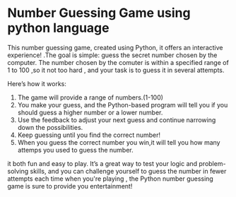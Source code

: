 #  Number Guessing Game using python language

This number guessing game, created using Python, it offers an interactive  experience! .The goal is simple: guess the secret number chosen by the computer.  The number chosen by the comuter is within a specified range of 1 to 100 ,so it not too hard , and your task is to guess it in several attempts.

Here’s how it works:

1. The game will provide a range of numbers.(1-100)
2. You make your guess, and the Python-based program will tell you if you should guess a higher number or a lower number.
3. Use the feedback to adjust your next guess and continue narrowing down the possibilities.
4. Keep guessing until you find the correct number!
5. When you guess the correct number you win,it will tell you how many attemps you used to guess the number.

 it both fun and easy to play. It’s a great way to test your logic and problem-solving skills, and you can challenge yourself to guess the number in fewer attempts each time when you're playing , the Python number guessing game is sure to provide you  entertainment!




